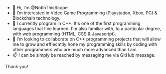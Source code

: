 - 👋 Hi, I’m @NotInThisScope
- 👀 I’m interested in Video Game Programming (Playstation, Xbox, PC) & Blockchain technology.
- 🌱 I currently program in C++. It's one of the first programming languages that I've learned. I'm also familiar with, to a particular degree, with web programming (HTML, CSS & 
Javascript).
- 💞️ I’m looking to collaborate on C++ programming projects that will allow me to grow and effiecmtly hone my programming skills by coding with other programmers who are much
more advanced than I am.
- 📫 I can be simply be reached by messaging me via GitHub message.

Thank you!

<!---
NotInThisScope/NotInThisScope is a ✨ special ✨ repository because its `README.md` (this file) appears on your GitHub profile.
You can click the Preview link to take a look at your changes.
--->
